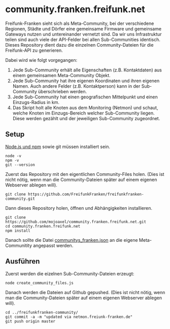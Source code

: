 community.franken.freifunk.net
==============================

Freifunk-Franken sieht sich als Meta-Community, bei der verschiedene Regionen, Städte und Dörfer eine gemeinsame Firmware und gemeinsame Gateways nutzen und untereinander vernetzt sind. Da wir uns Infrastruktur teilen sind auch viele der API-Felder bei allen Sub-Communities identisch. Dieses Repository dient dazu die einzelnen Community-Dateien für die Freifunk-API zu generieren.

Dabei wird wie folgt vorgegangen:

1. Jede Sub-Community erhält alle Eigenschaften (z.B. Kontaktdaten) aus einem gemeinsamen Meta-Community Objekt.
2. Jede Sub-Community hat ihre eigenen Koordinaten und ihren eigenen Namen. Auch andere Felder (z.B. Kontaktperson) kann in der Sub-Community überschrieben werden.
3. Jede Sub-Community hat einen geografischen Mittelpunkt und einen Einzugs-Radius in km.
4. Das Skript holt alle Knoten aus dem Monitoring (Netmon) und schaut, welche Knoten im Einzugs-Bereich welcher Sub-Community liegen. Diese werden gezählt und der jeweiligen Sub-Community zugeordnet.

Setup
-----

[Node.js und npm](https://github.com/joyent/node/wiki/Installing-Node.js-via-package-manager) sowie git müssen installiert sein.

```
node -v
npm -v
git --version
```

Zuerst das Repository mit den eigentlichen Community-Files holen. (Dies ist nicht nötig, wenn man die Community-Dateien später auf einem eigenen Webserver ablegen will).

```
git clone https://github.com/FreifunkFranken/freifunkfranken-community.git
```

Dann dieses Repository holen, öffnen und Abhängigkeiten installieren.

```
git clone https://github.com/mojoaxel/community.franken.freifunk.net.git
cd community.franken.freifunk.net
npm install
```

Danach sollte die Datei [communitys_franken.json](https://github.com/FreifunkFranken/community.franken.freifunk.net/blob/master/communitys_franken.json) an die eigene Meta-Communitity angepasst werden.


Ausführen
---------

Zuerst werden die eizelnen Sub-Community-Dateien erzeugt:
```
node create_community_files.js
```

Danach werden die Dateien auf Github gepushed. (Dies ist nicht nötig, wenn man die Community-Dateien später auf einem eigenen Webserver ablegen will).

```
cd ../freifunkfranken-community/
git commit -a -m "updated via netmon.freiunk-franken.de"
git push origin master
```
